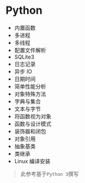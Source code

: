 # Python

- 内置函数
- 多进程
- 多线程
- 配置文件解析
- SQLite3
- 日志记录
- 异步 IO
- 日期时间
- 简单性能分析
- 对象特殊方法
- 字典与集合
- 文本与字节
- 将函数视为对象
- 函数与设计模式
- 装饰器和闭包
- 对象引用
- 抽象基类
- 类继承
- Linux 编译安装

>此参考基于`Python 3`撰写
